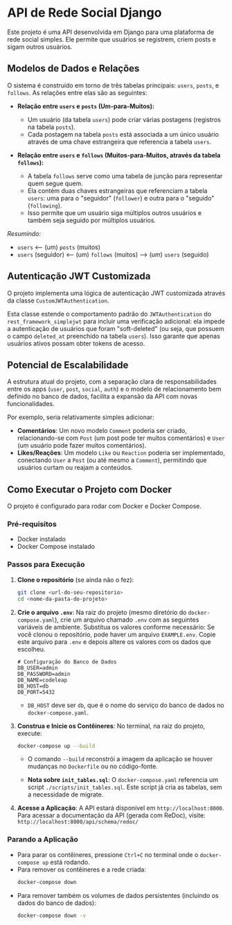 # API de Rede Social Django

Este projeto é uma API desenvolvida em Django para uma plataforma de rede social simples. Ele permite que usuários se registrem, criem posts e sigam outros usuários.

## Modelos de Dados e Relações
O sistema é construído em torno de três tabelas principais: `users`, `posts`, e `follows`. As relações entre elas são as seguintes:

*   **Relação entre `users` e `posts` (Um-para-Muitos):**
    *   Um usuário (da tabela `users`) pode criar várias postagens (registros na tabela `posts`).
    *   Cada postagem na tabela `posts` está associada a um único usuário através de uma chave estrangeira que referencia a tabela `users`.

*   **Relação entre `users` e `follows` (Muitos-para-Muitos, através da tabela `follows`):**
    *   A tabela `follows` serve como uma tabela de junção para representar quem segue quem.
    *   Ela contém duas chaves estrangeiras que referenciam a tabela `users`: uma para o "seguidor" (`follower`) e outra para o "seguido" (`following`).
    *   Isso permite que um usuário siga múltiplos outros usuários e também seja seguido por múltiplos usuários.

*Resumindo:*
*   `users` ⟵ (um) `posts` (muitos)
*   `users` (seguidor) ⟵ (um) `follows` (muitos) ⟶ (um) `users` (seguido)

## Autenticação JWT Customizada

O projeto implementa uma lógica de autenticação JWT customizada através da classe `CustomJWTAuthentication`.

Esta classe estende o comportamento padrão do `JWTAuthentication` do `rest_framework_simplejwt` para incluir uma verificação adicional: ela impede a autenticação de usuários que foram "soft-deleted" (ou seja, que possuem o campo `deleted_at` preenchido na tabela `users`). Isso garante que apenas usuários ativos possam obter tokens de acesso.

## Potencial de Escalabilidade

A estrutura atual do projeto, com a separação clara de responsabilidades entre os apps (`user`, `post`, `social`, `auth`) e o modelo de relacionamento bem definido no banco de dados, facilita a expansão da API com novas funcionalidades.

Por exemplo, seria relativamente simples adicionar:
*   **Comentários**: Um novo modelo `Comment` poderia ser criado, relacionando-se com `Post` (um post pode ter muitos comentários) e `User` (um usuário pode fazer muitos comentários).
*   **Likes/Reações**: Um modelo `Like` ou `Reaction` poderia ser implementado, conectando `User` a `Post` (ou até mesmo a `Comment`), permitindo que usuários curtam ou reajam a conteúdos.

## Como Executar o Projeto com Docker

O projeto é configurado para rodar com Docker e Docker Compose.

### Pré-requisitos

* Docker instalado
* Docker Compose instalado

### Passos para Execução

1.  **Clone o repositório** (se ainda não o fez):
    ```bash
    git clone <url-do-seu-repositorio>
    cd <nome-da-pasta-do-projeto>
    ```

2.  **Crie o arquivo `.env`**:
    Na raiz do projeto (mesmo diretório do `docker-compose.yaml`), crie um arquivo chamado `.env` com as seguintes variáveis de ambiente. Substitua os valores conforme necessário:
    Se você clonou o repositório, pode haver um arquivo `EXAMPLE.env`. Copie este arquivo para `.env` e depois altere os valores com os dados que escolheu.
    ```env
    # Configuração do Banco de Dados
    DB_USER=admin
    DB_PASSWORD=admin
    DB_NAME=codeleap
    DB_HOST=db
    DB_PORT=5432
    ```
    * `DB_HOST` deve ser `db`, que é o nome do serviço do banco de dados no `docker-compose.yaml`.

3.  **Construa e Inicie os Contêineres**:
    No terminal, na raiz do projeto, execute:
    ```bash
    docker-compose up --build
    ```
    * O comando `--build` reconstrói a imagem da aplicação se houver mudanças no `Dockerfile` ou no código-fonte.

    * **Nota sobre `init_tables.sql`**: O `docker-compose.yaml` referencia um script `./scripts/init_tables.sql`. Este script já cria as tabelas, sem a necessidade de migrate.


6.  **Acesse a Aplicação**:
    A API estará disponível em `http://localhost:8000`.
    Para acessar a documentação da API (gerada com ReDoc), visite:
    `http://localhost:8000/api/schema/redoc/`

### Parando a Aplicação

* Para parar os contêineres, pressione `Ctrl+C` no terminal onde o `docker-compose up` está rodando.
* Para remover os contêineres e a rede criada:
    ```bash
    docker-compose down
    ```
* Para remover também os volumes de dados persistentes (incluindo os dados do banco de dados):
    ```bash
    docker-compose down -v
    ```